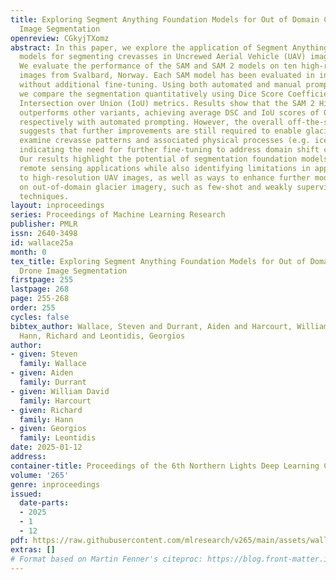 ```yaml
---
title: Exploring Segment Anything Foundation Models for Out of Domain Crevasse Drone
  Image Segmentation
openreview: CGkyjTXomz
abstract: In this paper, we explore the application of Segment Anything (SAM) foundation
  models for segmenting crevasses in Uncrewed Aerial Vehicle (UAV) images of glaciers.
  We evaluate the performance of the SAM and SAM 2 models on ten high-resolution UAV
  images from Svalbard, Norway. Each SAM model has been evaluated in inference mode
  without additional fine-tuning. Using both automated and manual prompting methods,
  we compare the segmentation quantitatively using Dice Score Coefficient (DSC) and
  Intersection over Union (IoU) metrics. Results show that the SAM 2 Hiera-L model
  outperforms other variants, achieving average DSC and IoU scores of 0.43 and 0.28
  respectively with automated prompting. However, the overall off-the-shelf performance
  suggests that further improvements are still required to enable glaciologists to
  examine crevasse patterns and associated physical processes (e.g. iceberg calving),
  indicating the need for further fine-tuning to address domain shift challenges.
  Our results highlight the potential of segmentation foundation models for specialised
  remote sensing applications while also identifying limitations in applying them
  to high-resolution UAV images, as well as ways to enhance further model performance
  on out-of-domain glacier imagery, such as few-shot and weakly supervised learning
  techniques.
layout: inproceedings
series: Proceedings of Machine Learning Research
publisher: PMLR
issn: 2640-3498
id: wallace25a
month: 0
tex_title: Exploring Segment Anything Foundation Models for Out of Domain Crevasse
  Drone Image Segmentation
firstpage: 255
lastpage: 268
page: 255-268
order: 255
cycles: false
bibtex_author: Wallace, Steven and Durrant, Aiden and Harcourt, William David and
  Hann, Richard and Leontidis, Georgios
author:
- given: Steven
  family: Wallace
- given: Aiden
  family: Durrant
- given: William David
  family: Harcourt
- given: Richard
  family: Hann
- given: Georgios
  family: Leontidis
date: 2025-01-12
address:
container-title: Proceedings of the 6th Northern Lights Deep Learning Conference (NLDL)
volume: '265'
genre: inproceedings
issued:
  date-parts:
  - 2025
  - 1
  - 12
pdf: https://raw.githubusercontent.com/mlresearch/v265/main/assets/wallace25a/wallace25a.pdf
extras: []
# Format based on Martin Fenner's citeproc: https://blog.front-matter.io/posts/citeproc-yaml-for-bibliographies/
---
```

